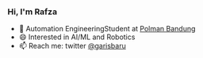 ### Hi, I'm Rafza

- 🔭 Automation EngineeringStudent at  [Polman Bandung]([https://www.gojek.com/](https://polman-bandung.ac.id/))
- 😄 Interested in AI/ML and Robotics 
- 📫 Reach me: twitter [@garisbaru](https://twitter.com/garisbaru)

